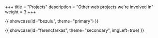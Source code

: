 +++
title = "Projects"
description = "Other web projects we're involved in"
weight = 3
+++

{{ showcase(id="bezulu", theme="primary") }}

{{ showcase(id="ferencfarkas", theme="secondary", imgLeft=true) }}
